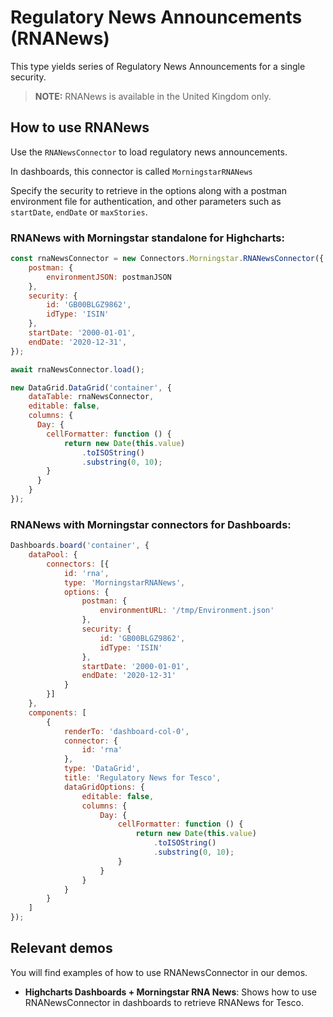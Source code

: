 # Regulatory News Announcements (RNANews)

This type yields series of Regulatory News Announcements for a single security.

> **NOTE:** RNANews is available in the United Kingdom only.

## How to use RNANews

Use the `RNANewsConnector` to load regulatory news announcements.

In dashboards, this connector is called `MorningstarRNANews`

Specify the security to retrieve in the options along with a postman environment
file for authentication, and other parameters such as `startDate`, `endDate` 
or `maxStories`.

### RNANews with Morningstar standalone for Highcharts:

```js
const rnaNewsConnector = new Connectors.Morningstar.RNANewsConnector({
    postman: {
        environmentJSON: postmanJSON
    },
    security: {
        id: 'GB00BLGZ9862',
        idType: 'ISIN'
    },
    startDate: '2000-01-01',
    endDate: '2020-12-31',
});

await rnaNewsConnector.load();

new DataGrid.DataGrid('container', {
    dataTable: rnaNewsConnector,
    editable: false,
    columns: {
      Day: {
        cellFormatter: function () {
            return new Date(this.value)
                .toISOString()
                .substring(0, 10);
        }
      }
    }
});
```

### RNANews with Morningstar connectors for Dashboards:

```js
Dashboards.board('container', {
    dataPool: {
        connectors: [{
            id: 'rna',
            type: 'MorningstarRNANews',
            options: {
                postman: {
                    environmentURL: '/tmp/Environment.json'
                },
                security: {
                    id: 'GB00BLGZ9862',
                    idType: 'ISIN'
                },
                startDate: '2000-01-01',
                endDate: '2020-12-31'
            }
        }]
    },
    components: [
        {
            renderTo: 'dashboard-col-0',
            connector: {
                id: 'rna'
            },
            type: 'DataGrid',
            title: 'Regulatory News for Tesco',
            dataGridOptions: {
                editable: false,
                columns: {
                    Day: {
                        cellFormatter: function () {
                            return new Date(this.value)
                                .toISOString()
                                .substring(0, 10);
                        }
                    }
                }
            }
        }
    ]
});
```

## Relevant demos

You will find examples of how to use RNANewsConnector in our demos.

- **Highcharts Dashboards + Morningstar RNA News**: Shows how to use 
RNANewsConnector in dashboards to retrieve RNANews for Tesco.